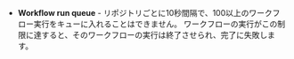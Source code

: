 - **Workflow run queue** - リポジトリごとに10秒間隔で、100以上のワークフロー実行をキューに入れることはできません。 ワークフローの実行がこの制限に達すると、そのワークフローの実行は終了させられ、完了に失敗します。